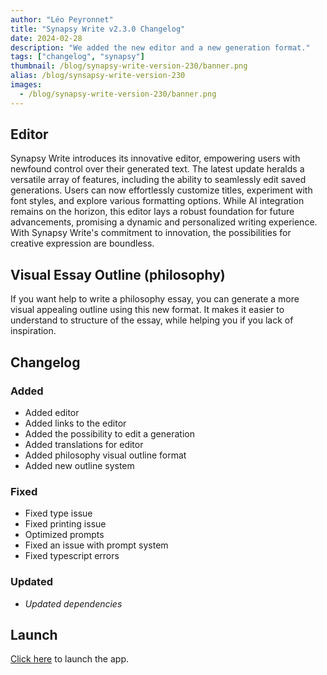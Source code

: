 ```yaml
---
author: "Léo Peyronnet"
title: "Synapsy Write v2.3.0 Changelog"
date: 2024-02-28
description: "We added the new editor and a new generation format."
tags: ["changelog", "synapsy"]
thumbnail: /blog/synapsy-write-version-230/banner.png
alias: /blog/synsapsy-write-version-230
images:
  - /blog/synapsy-write-version-230/banner.png
---
```


## Editor

Synapsy Write introduces its innovative editor, empowering users with newfound control over their generated text. The latest update heralds a versatile array of features, including the ability to seamlessly edit saved generations. Users can now effortlessly customize titles, experiment with font styles, and explore various formatting options. While AI integration remains on the horizon, this editor lays a robust foundation for future advancements, promising a dynamic and personalized writing experience. With Synapsy Write's commitment to innovation, the possibilities for creative expression are boundless.

## Visual Essay Outline (philosophy)

If you want help to write a philosophy essay, you can generate a more visual appealing outline using this new format. It makes it easier to understand to structure of the essay, while helping you if you lack of inspiration.

## Changelog

### Added

- Added editor
- Added links to the editor
- Added the possibility to edit a generation
- Added translations for editor
- Added philosophy visual outline format
- Added new outline system

### Fixed

- Fixed type issue
- Fixed printing issue
- Optimized prompts
- Fixed an issue with prompt system
- Fixed typescript errors

### Updated

- _Updated dependencies_

## Launch

[Click here](https://write.peyronnet.group) to launch the app.
